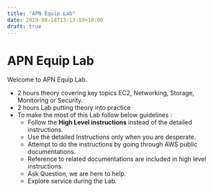 ```yaml
---
title: "APN Equip Lab"
date: 2019-08-14T13:13:19+10:00
draft: true
---
```


APN Equip Lab
=============

Welcome to APN Equip Lab.

* 2 hours theory covering key topics EC2, Networking, Storage, Monitoring or Security.  
* 2 hours Lab putting theory into practice
* To make the most of this Lab follow below guidelines :
	* Follow the **High Level instructions** instead of the detailed instructions.
	* Use the detailed Instructions only when you are desperate.
	* Attempt to do the instructions by going through AWS public documentations.
	* Reference to related documentations are included in high level instructions.
	* Ask Question, we are here to help.
	* Explore service during the Lab.

